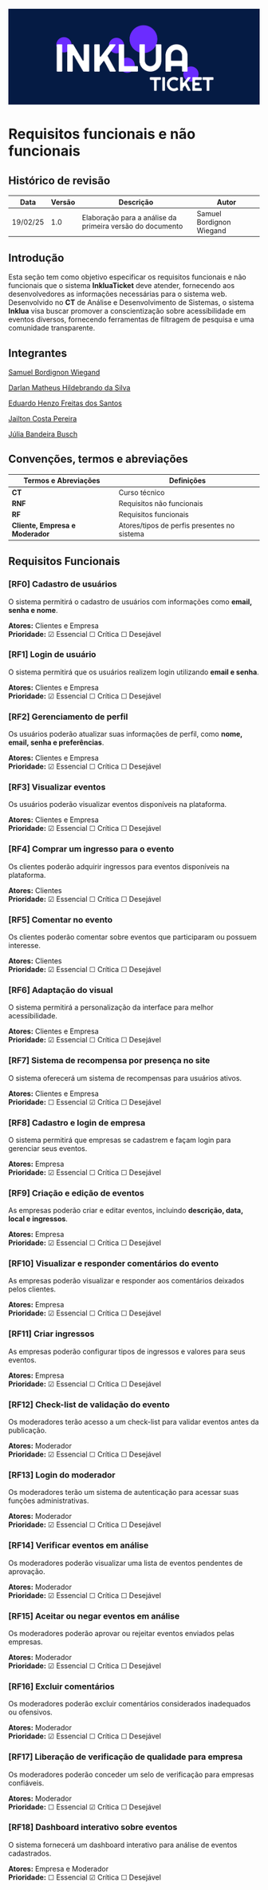 
![Logo do InkluaTicket](assetsReadme/Logo.svg)

# Requisitos funcionais e não funcionais

## Histórico de revisão

| Data     | Versão | Descrição                                             | Autor                          |
|----------|--------|-----------------------------------------------------|--------------------------------|
| 19/02/25 | 1.0    | Elaboração para a análise da primeira versão do documento | Samuel Bordignon Wiegand |

## Introdução

Esta seção tem como objetivo especificar os requisitos funcionais e não funcionais que o sistema **InkluaTicket** deve atender, fornecendo aos desenvolvedores as informações necessárias para o sistema web. Desenvolvido no **CT** de Análise e Desenvolvimento de Sistemas, o sistema **Inklua** visa buscar promover a conscientização sobre acessibilidade em eventos diversos, fornecendo ferramentas de filtragem de pesquisa e uma comunidade transparente.

## Integrantes
[Samuel Bordignon Wiegand ]()

[Darlan Matheus Hildebrando da Silva ]()

[Eduardo Henzo Freitas dos Santos]()

[Jailton Costa Pereira]()

[Júlia Bandeira Busch]()


## Convenções, termos e abreviações

| Termos e Abreviações | Definições |
|----------------------|------------|
| **CT**              | Curso técnico |
| **RNF**             | Requisitos não funcionais |
| **RF**              | Requisitos funcionais |
| **Cliente, Empresa e Moderador** | Atores/tipos de perfis presentes no sistema |

## Requisitos Funcionais

### [RF0] Cadastro de usuários
O sistema permitirá o cadastro de usuários com informações como **email, senha e nome**.

**Atores:** Clientes e Empresa  
**Prioridade:** ☑ Essencial ☐ Crítica ☐ Desejável

### [RF1] Login de usuário
O sistema permitirá que os usuários realizem login utilizando **email e senha**.

**Atores:** Clientes e Empresa  
**Prioridade:** ☑ Essencial ☐ Crítica ☐ Desejável

### [RF2] Gerenciamento de perfil
Os usuários poderão atualizar suas informações de perfil, como **nome, email, senha e preferências**.

**Atores:** Clientes e Empresa  
**Prioridade:** ☑ Essencial ☐ Crítica ☐ Desejável

### [RF3] Visualizar eventos
Os usuários poderão visualizar eventos disponíveis na plataforma.

**Atores:** Clientes e Empresa  
**Prioridade:** ☑ Essencial ☐ Crítica ☐ Desejável

### [RF4] Comprar um ingresso para o evento
Os clientes poderão adquirir ingressos para eventos disponíveis na plataforma.

**Atores:** Clientes  
**Prioridade:** ☑ Essencial ☐ Crítica ☐ Desejável

### [RF5] Comentar no evento
Os clientes poderão comentar sobre eventos que participaram ou possuem interesse.

**Atores:** Clientes  
**Prioridade:** ☑ Essencial ☐ Crítica ☐ Desejável

### [RF6] Adaptação do visual
O sistema permitirá a personalização da interface para melhor acessibilidade.

**Atores:** Clientes e Empresa  
**Prioridade:** ☑ Essencial ☐ Crítica ☐ Desejável

### [RF7] Sistema de recompensa por presença no site
O sistema oferecerá um sistema de recompensas para usuários ativos.

**Atores:** Clientes e Empresa  
**Prioridade:** ☐ Essencial ☑ Crítica ☐ Desejável

### [RF8] Cadastro e login de empresa
O sistema permitirá que empresas se cadastrem e façam login para gerenciar seus eventos.

**Atores:** Empresa  
**Prioridade:** ☑ Essencial ☐ Crítica ☐ Desejável

### [RF9] Criação e edição de eventos
As empresas poderão criar e editar eventos, incluindo **descrição, data, local e ingressos**.

**Atores:** Empresa  
**Prioridade:** ☑ Essencial ☐ Crítica ☐ Desejável

### [RF10] Visualizar e responder comentários do evento
As empresas poderão visualizar e responder aos comentários deixados pelos clientes.

**Atores:** Empresa  
**Prioridade:** ☑ Essencial ☐ Crítica ☐ Desejável

### [RF11] Criar ingressos
As empresas poderão configurar tipos de ingressos e valores para seus eventos.

**Atores:** Empresa  
**Prioridade:** ☑ Essencial ☐ Crítica ☐ Desejável

### [RF12] Check-list de validação do evento
Os moderadores terão acesso a um check-list para validar eventos antes da publicação.

**Atores:** Moderador  
**Prioridade:** ☑ Essencial ☐ Crítica ☐ Desejável

### [RF13] Login do moderador
Os moderadores terão um sistema de autenticação para acessar suas funções administrativas.

**Atores:** Moderador  
**Prioridade:** ☑ Essencial ☐ Crítica ☐ Desejável

### [RF14] Verificar eventos em análise
Os moderadores poderão visualizar uma lista de eventos pendentes de aprovação.

**Atores:** Moderador  
**Prioridade:** ☑ Essencial ☐ Crítica ☐ Desejável

### [RF15] Aceitar ou negar eventos em análise
Os moderadores poderão aprovar ou rejeitar eventos enviados pelas empresas.

**Atores:** Moderador  
**Prioridade:** ☑ Essencial ☐ Crítica ☐ Desejável

### [RF16] Excluir comentários
Os moderadores poderão excluir comentários considerados inadequados ou ofensivos.

**Atores:** Moderador  
**Prioridade:** ☑ Essencial ☐ Crítica ☐ Desejável

### [RF17] Liberação de verificação de qualidade para empresa
Os moderadores poderão conceder um selo de verificação para empresas confiáveis.

**Atores:** Moderador  
**Prioridade:** ☐ Essencial ☑ Crítica ☐ Desejável

### [RF18] Dashboard interativo sobre eventos
O sistema fornecerá um dashboard interativo para análise de eventos cadastrados.

**Atores:** Empresa e Moderador  
**Prioridade:** ☐ Essencial ☑ Crítica ☐ Desejável
